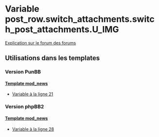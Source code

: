 # Variable post_row.switch_attachments.switch_post_attachments.U_IMG
[Explication sur le forum des forums](http://forum.forumactif.com/t294113-listing-des-variables#post_row.switch_attachments.switch_post_attachments.U_IMG)
## Utilisations dans les templates
### Version PunBB
#### [Template mod_news](punbb/mod_news.md)
* [Variable à la ligne 21](../punbb/mod_news.tpl#L21)
### Version phpBB2
#### [Template mod_news](subsilver/mod_news.md)
* [Variable à la ligne 28](../subsilver/mod_news.tpl#L28)
